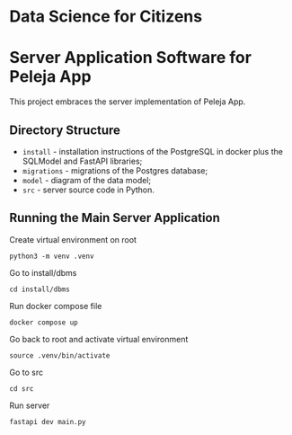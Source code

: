 # Data Science for Citizens
# Server Application Software for Peleja App

This project embraces the server implementation of Peleja App.

## Directory Structure

* `install` - installation instructions of the PostgreSQL in docker plus the SQLModel and FastAPI libraries;
* `migrations` - migrations of the Postgres database;
* `model` - diagram of the data model;
* `src` - server source code in Python.

## Running the Main Server Application

Create virtual environment on root

~~~
python3 -m venv .venv
~~~

Go to install/dbms 

~~~
cd install/dbms
~~~

Run docker compose file

~~~
docker compose up
~~~

Go back to root and activate virtual environment

~~~
source .venv/bin/activate
~~~

Go to src

~~~
cd src
~~~

Run server

~~~
fastapi dev main.py
~~~